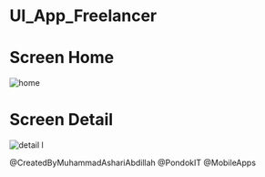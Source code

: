 # UI_App_Freelancer



# Screen Home
![home](https://user-images.githubusercontent.com/84664072/138662358-c36f4814-0a51-452b-aa36-c21a3d993227.png)


# Screen Detail
![detail](https://user-images.githubusercontent.com/84664072/138662527-90de5f56-49d3-403f-b628-78d177572ce5.png)
l


@CreatedByMuhammadAshariAbdillah
@PondokIT
@MobileApps
